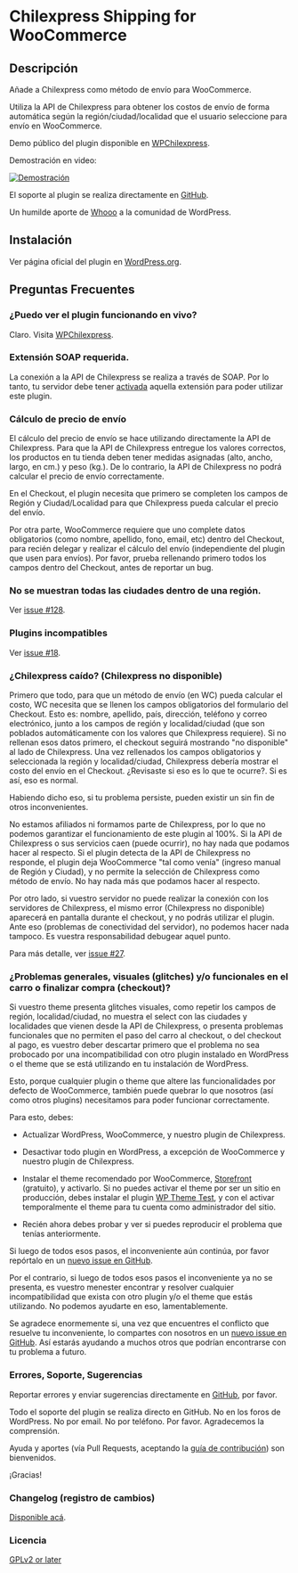 # Chilexpress Shipping for WooCommerce

## Descripción
Añade a Chilexpress como método de envío para WooCommerce.

Utiliza la API de Chilexpress para obtener los costos de envío de forma automática según la región/ciudad/localidad que el usuario seleccione para envío en WooCommerce.

Demo público del plugin disponible en [WPChilexpress](http://wpchilexpress.whooohq.com).

Demostración en video:

[![Demostración](https://img.youtube.com/vi/JaLp1wmtKlk/0.jpg)](https://www.youtube.com/watch?v=JaLp1wmtKlk)

El soporte al plugin se realiza directamente en [GitHub](https://github.com/whooohq/whq-woocommerce-chilexpress-shipping/issues).

Un humilde aporte de [Whooo](http://whooohq.com) a la comunidad de WordPress.


## Instalación
Ver página oficial del plugin en [WordPress.org](https://wordpress.org/plugins/woo-chilexpress-shipping/).


## Preguntas Frecuentes

### ¿Puedo ver el plugin funcionando en vivo?
Claro. Visita [WPChilexpress](https://wpchilexpress.whooohq.com).


### Extensión SOAP requerida.
La conexión a la API de Chilexpress se realiza a través de SOAP. Por lo tanto, tu servidor debe tener [activada](http://php.net/manual/en/book.soap.php) aquella extensión para poder utilizar este plugin.


### Cálculo de precio de envío
El cálculo del precio de envío se hace utilizando directamente la API de Chilexpress. Para que la API de Chilexpress entregue los valores correctos, los productos en tu tienda deben tener medidas asignadas (alto, ancho, largo, en cm.) y peso (kg.). De lo contrario, la API de Chilexpress no podrá calcular el precio de envío correctamente.

En el Checkout, el plugin necesita que primero se completen los campos de Región y Ciudad/Localidad para que Chilexpress pueda calcular el precio del envío.

Por otra parte, WooCommerce requiere que uno complete datos obligatorios (como nombre, apellido, fono, email, etc) dentro del Checkout, para recién delegar y realizar el cálculo del envío (independiente del plugin que usen para envíos). Por favor, prueba rellenando primero todos los campos dentro del Checkout, antes de reportar un bug.

### No se muestran todas las ciudades dentro de una región.
Ver [issue #128](https://github.com/whooohq/whq-woocommerce-chilexpress-shipping/issues/128).

### Plugins incompatibles
Ver [issue #18](https://github.com/whooohq/whq-woocommerce-chilexpress-shipping/issues/18).

### ¿Chilexpress caído? (Chilexpress no disponible)
Primero que todo, para que un método de envío (en WC) pueda calcular el costo, WC necesita que se llenen los campos obligatorios del formulario del Checkout. Esto es: nombre, apellido, país, dirección, teléfono y correo electrónico, junto a los campos de región y localidad/ciudad (que son poblados automáticamente con los valores que Chilexpress requiere).
Si no rellenan esos datos primero, el checkout seguirá mostrando "no disponible" al lado de Chilexpress.
Una vez rellenados los campos obligatorios y seleccionada la región y localidad/ciudad, Chilexpress debería mostrar el costo del envío en el Checkout.
¿Revisaste si eso es lo que te ocurre?. Si es así, eso es normal.

Habiendo dicho eso, si tu problema persiste, pueden existir un sin fin de otros inconvenientes.

No estamos afiliados ni formamos parte de Chilexpress, por lo que no podemos garantizar el funcionamiento de este plugin al 100%. Si la API de Chilexpress o sus servicios caen (puede ocurrir), no hay nada que podamos hacer al respecto. Si el plugin detecta de la API de Chilexpress no responde, el plugin deja WooCommerce "tal como venía" (ingreso manual de Región y Ciudad), y no permite la selección de Chilexpress como método de envío. No hay nada más que podamos hacer al respecto.

Por otro lado, si vuestro servidor no puede realizar la conexión con los servidores de Chilexpress, el mismo error (Chilexpress no disponible) aparecerá en pantalla durante el checkout, y no podrás utilizar el plugin. Ante eso (problemas de conectividad del servidor), no podemos hacer nada tampoco. Es vuestra responsabilidad debugear aquel punto.

Para más detalle, ver [issue #27](https://github.com/whooohq/whq-woocommerce-chilexpress-shipping/issues/27#issuecomment-321929605).

### ¿Problemas generales, visuales (glitches) y/o funcionales en el carro o finalizar compra (checkout)?
Si vuestro theme presenta glitches visuales, como repetir los campos de región, localidad/ciudad, no muestra el select con las ciudades y localidades que vienen desde la API de Chilexpress, o presenta problemas funcionales que no permiten el paso del carro al checkout, o del checkout al pago, es vuestro deber descartar primero que el problema no sea probocado por una incompatibilidad con otro plugin instalado en WordPress o el theme que se está utilizando en tu instalación de WordPress.

Esto, porque cualquier plugin o theme que altere las funcionalidades por defecto de WooCommerce, también puede quebrar lo que nosotros (así como otros plugins) necesitamos para poder funcionar correctamente.

Para esto, debes:

* Actualizar WordPress, WooCommerce, y nuestro plugin de Chilexpress.

* Desactivar todo plugin en WordPress, a excepción de WooCommerce y nuestro plugin de Chilexpress.

* Instalar el theme recomendado por WooCommerce, [Storefront](https://woocommerce.com/storefront/) (gratuito), y activarlo. Si no puedes activar el theme por ser un sitio en producción, debes instalar el plugin [WP Theme Test](https://wordpress.org/plugins/wp-theme-test/), y con el activar temporalmente el theme para tu cuenta como administrador del sitio.

* Recién ahora debes probar y ver si puedes reproducir el problema que tenías anteriormente.

Si luego de todos esos pasos, el inconveniente aún continúa, por favor repórtalo en un [nuevo issue en GitHub](https://github.com/whooohq/whq-woocommerce-chilexpress-shipping/issues).

Por el contrario, si luego de todos esos pasos el inconveniente ya no se presenta, es vuestro menester encontrar y resolver cualquier incompatibilidad que exista con otro plugin y/o el theme que estás utilizando. No podemos ayudarte en eso, lamentablemente.

Se agradece enormemente si, una vez que encuentres el conflicto que resuelve tu inconveniente, lo compartes con nosotros en un [nuevo issue en GitHub](https://github.com/whooohq/whq-woocommerce-chilexpress-shipping/issues). Así estarás ayudando a muchos otros que podrían encontrarse con tu problema a futuro.


### Errores, Soporte, Sugerencias
Reportar errores y enviar sugerencias directamente en [GitHub](https://github.com/whooohq/whq-woocommerce-chilexpress-shipping/issues), por favor.

Todo el soporte del plugin se realiza directo en GitHub. No en los foros de WordPress. No por email. No por teléfono. Por favor. Agradecemos la comprensión.

Ayuda y aportes (vía Pull Requests, aceptando la [guía de contribución](https://github.com/whooohq/whq-woocommerce-chilexpress-shipping/blob/master/CONTRIBUTING.md)) son bienvenidos.

¡Gracias!

### Changelog (registro de cambios)
[Disponible acá](https://github.com/whooohq/whq-woocommerce-chilexpress-shipping/blob/master/CHANGELOG.md).

### Licencia
[GPLv2 or later](https://github.com/whooohq/whq-woocommerce-chilexpress-shipping/blob/master/LICENSE)
